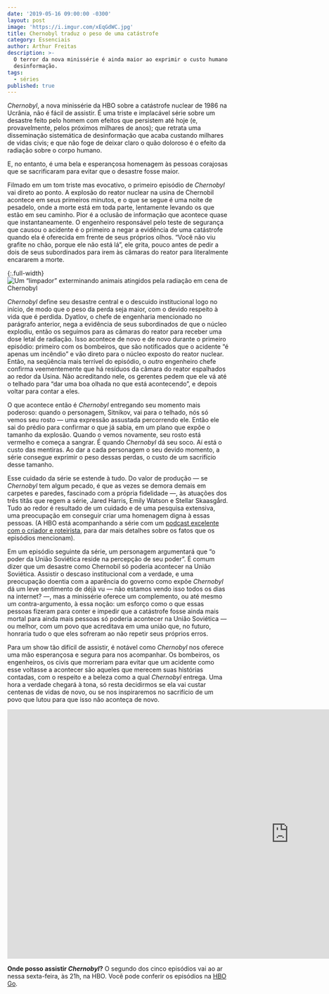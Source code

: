 ```yaml
---
date: '2019-05-16 09:00:00 -0300'
layout: post
image: 'https://i.imgur.com/xEqGdWC.jpg'
title: Chernobyl traduz o peso de uma catástrofe
category: Essenciais
author: Arthur Freitas
description: >-
  O terror da nova minissérie é ainda maior ao exprimir o custo humano da
  desinformação.
tags:
  - séries
published: true
---
```


_Chernobyl_, a nova minissérie da HBO sobre a catástrofe nuclear de 1986 na Ucrânia, não é fácil de assistir. É uma triste e implacável série sobre um desastre feito pelo homem com efeitos que persistem até hoje (e, provavelmente, pelos próximos milhares de anos); que retrata uma disseminação sistemática de desinformação que acaba custando milhares de vidas civis; e que não foge de deixar claro o quão doloroso é o efeito da radiação sobre o corpo humano.

E, no entanto, é uma bela e esperançosa homenagem às pessoas corajosas que se sacrificaram para evitar que o desastre fosse maior. 

Filmado em um tom triste mas evocativo, o primeiro episódio de _Chernobyl_ vai direto ao ponto. A explosão do reator nuclear na usina de Chernobil acontece em seus primeiros minutos, e o que se segue é uma noite de pesadelo, onde a morte está em toda parte, lentamente levando os que estão em seu caminho. Pior é a oclusão de informação que acontece quase que instantaneamente. O engenheiro responsável pelo teste de segurança que causou o acidente é o primeiro a negar a evidência de uma catástrofe quando ela é oferecida em frente de seus próprios olhos. “Você não viu grafite no chão, porque ele não está lá”, ele grita, pouco antes de pedir a dois de seus subordinados para irem às câmaras do reator para literalmente encararem a morte.

{:.full-width}
![Um “limpador” exterminando animais atingidos pela radiação em cena de Chernobyl](https://i.imgur.com/E82VTDw.jpg)

_Chernobyl_ define seu desastre central e o descuido institucional logo no início, de modo que o peso da perda seja maior, com o devido respeito à vida que é perdida. Dyatlov, o chefe de engenharia mencionado no parágrafo anterior, nega a evidência de seus subordinados de que o núcleo explodiu, então os seguimos para as câmaras do reator para receber uma dose letal de radiação. Isso acontece de novo e de novo durante o primeiro episódio: primeiro com os bombeiros, que são notificados que o acidente “é apenas um incêndio” e vão direto para o núcleo exposto do reator nuclear. Então, na seqüência mais terrível do episódio, o _outro_ engenheiro chefe confirma veementemente que há resíduos da câmara do reator espalhados ao redor da Usina. Não acreditando nele, os gerentes pedem que ele vá até o telhado para “dar uma boa olhada no que está acontecendo”, e depois voltar para contar a eles.

O que acontece então é _Chernobyl_ entregando seu momento mais poderoso: quando o personagem, Sitnikov, vai para o telhado, nós só vemos seu rosto — uma expressão assustada percorrendo ele. Então ele sai do prédio para confirmar o que já sabia, em um plano que expõe o tamanho da explosão. Quando o vemos novamente, seu rosto está vermelho e começa a sangrar. É quando _Chernobyl_ dá seu soco. Aí está o custo das mentiras. Ao dar a cada personagem o seu devido momento, a série consegue exprimir o peso dessas perdas, o custo de um sacrifício desse tamanho.

Esse cuidado da série se estende à tudo. Do valor de produção — se _Chernobyl_ tem algum pecado, é que as vezes se demora demais em carpetes e paredes, fascinado com a própria fidelidade —, às atuações dos três titãs que regem a série, Jared Harris, Emily Watson e Stellar Skaasgård. Tudo ao redor é resultado de um cuidado e de uma pesquisa extensiva, uma preocupação em conseguir criar uma homenagem digna à essas pessoas. (A HBO está acompanhando a série com um [podcast excelente com o criador e roteirista](https://pca.st/70TV), para dar mais detalhes sobre os fatos que os episódios mencionam).

Em um episódio seguinte da série, um personagem argumentará que “o poder da União Soviética reside na percepção de seu poder”. É comum dizer que um desastre como Chernobil só poderia acontecer na União Soviética. Assistir o descaso institucional com a verdade, e uma preocupação doentia com a aparência do governo como expõe _Chernobyl_ dá um leve sentimento de déjà vu — não estamos vendo isso todos os dias na internet? —, mas a minissérie oferece um complemento, ou até mesmo um contra-argumento, à essa noção: um esforço como o que essas pessoas fizeram para conter e impedir que a catástrofe fosse ainda mais mortal para ainda mais pessoas só poderia acontecer na União Soviética — ou melhor, com um povo que acreditava em uma união que, no futuro, honraria tudo o que eles sofreram ao não repetir seus próprios erros.

Para um show tão difícil de assistir, é notável como _Chernobyl_ nos oferece uma mão esperançosa e segura para nos acompanhar. Os bombeiros, os engenheiros, os civis que morreriam para evitar que um acidente como esse voltasse a acontecer são aqueles que merecem suas histórias contadas, com o respeito e a beleza como a qual _Chernobyl_ entrega. Uma hora a verdade chegará à tona, só resta decidirmos se ela vai custar centenas de vidas de novo, ou se nos inspiraremos no sacrifício de um povo que lutou para que isso não aconteça de novo.

<iframe width="1280" height="568" src="https://www.youtube.com/embed/74D6dZ8-uRw" frameborder="0" allow="accelerometer; autoplay; encrypted-media; gyroscope; picture-in-picture" allowfullscreen></iframe>

**Onde posso assistir _Chernobyl_?** O segundo dos cinco episódios vai ao ar nessa sexta-feira, às 21h, na HBO. Você pode conferir os episódios na [HBO Go](https://www.hbogo.com.br/seriesOverview/e88aa1da-707a-11e9-810e-0050569a010f/2).
